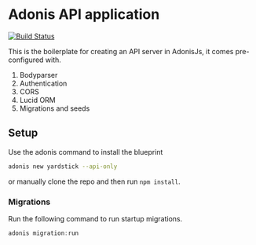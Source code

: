 # Adonis API application

[![Build Status](https://travis-ci.org/Cassianokunsch/ws-ljf1.svg?branch=develop)](https://travis-ci.org/Cassianokunsch/ws-ljf1)

This is the boilerplate for creating an API server in AdonisJs, it comes pre-configured with.

1. Bodyparser
2. Authentication
3. CORS
4. Lucid ORM
5. Migrations and seeds

## Setup

Use the adonis command to install the blueprint

```bash
adonis new yardstick --api-only
```

or manually clone the repo and then run `npm install`.


### Migrations

Run the following command to run startup migrations.

```js
adonis migration:run
```
